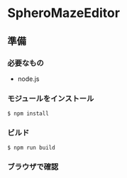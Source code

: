 # SpheroMazeEditor

## 準備

### 必要なもの

- node.js

### モジュールをインストール

```
$ npm install
```

### ビルド

```
$ npm run build
```

### ブラウザで確認
